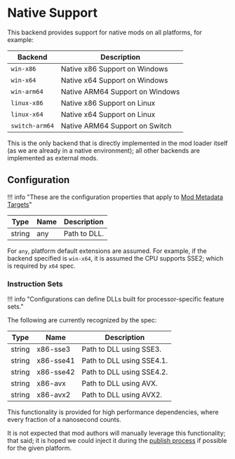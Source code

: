 ﻿# Native Support

This backend provides support for native mods on all platforms, for example:

| Backend        | Description                     |
|----------------|---------------------------------|
| `win-x86`      | Native x86 Support on Windows   |
| `win-x64`      | Native x64 Support on Windows   |
| `win-arm64`    | Native ARM64 Support on Windows |
| `linux-x86`    | Native x86 Support on Linux     |
| `linux-x64`    | Native x64 Support on Linux     |
| `switch-arm64` | Native ARM64 Support on Switch  |

This is the only backend that is directly implemented in the mod loader itself (as we are already in a native environment);
all other backends are implemented as external mods.

## Configuration

!!! info "These are the configuration properties that apply to [Mod Metadata Targets](../Configurations/Mod-Metadata.md#targets)"

| Type   | Name | Description  |
|--------|------|--------------|
| string | any  | Path to DLL. |

For `any`, platform default extensions are assumed.
For example, if the backend specified is `win-x64`, it is assumed the CPU supports SSE2; which is required by `x64` spec.

### Instruction Sets

!!! info "Configurations can define DLLs built for processor-specific feature sets."

The following are currently recognized by the spec:

| Type   | Name      | Description               |
|--------|-----------|---------------------------|
| string | x86-sse3  | Path to DLL using SSE3.   |
| string | x86-sse41 | Path to DLL using SSE4.1. |
| string | x86-sse42 | Path to DLL using SSE4.2. |
| string | x86-avx   | Path to DLL using AVX.    |
| string | x86-avx2  | Path to DLL using AVX2.   |

This functionality is provided for high performance dependencies, where every fraction of a nanosecond counts.

It is not expected that mod authors will manually leverage this functionality; that said; it is hoped we could inject it
during the [publish process](../Mod-Publishing.md) if possible for the given platform.
